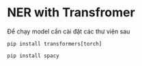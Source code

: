 <h1>NER with Transfromer</h1>

Để chạy model cần cài đặt các thư viện sau

`pip install transformers[torch]`

`pip install spacy`
